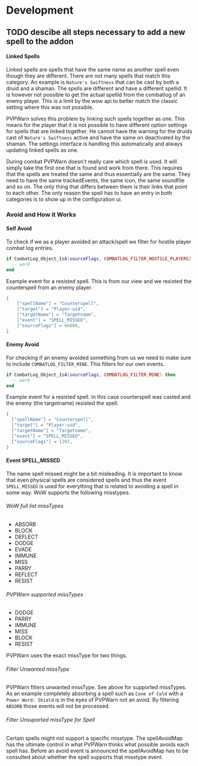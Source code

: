 # Development

## TODO descibe all steps necessary to add a new spell to the addon



#### Linked Spells

Linked spells are spells that have the same name as another spell even though they are different. There are not many spells that match this category. An example is `Nature's Swiftness` that can be cast by both a druid and a shaman. The spells are different and have a different spellid. It is however not possible to get the actual spellid from the combatlog of an enemy player. This is a limit by the wow api to better match the classic setting where this was not possible.

PVPWarn solves this problem by linking such spells together as one. This means for the player that it is not possible to have different option settings for spells that are linked together. He cannot have the warning for the druids cast of `Nature's Swiftness` active and have the same on deactivated by the shaman. The settings interface is handling this automatically and always updating linked spells as one.

During combat PVPWarn doesn't really care which spell is used. It will simply take the first one that is found and work from there. This requires that the spells are treated the same and thus essentially are the same. They need to have the same trackedEvents, the same icon, the same soundfile and so on. The only thing that differs between them is their links that point to each other. The only reason the spell has to have an entry in both categories is to show up in the configuration ui.


### Avoid and How it Works

#### Self Avoid

To check if we as a player avoided an attack/spell we filter for hostile player combat log entries.

```lua
if CombatLog_Object_IsA(sourceFlags, COMBATLOG_FILTER_HOSTILE_PLAYERS) then
  -- work
end
```

Example event for a resisted spell. This is from our view and we resisted the counterspell from an enemy player.

```lua
{
    ["spellName"] = "Counterspell",
    ["target"] = "Player-uid",
    ["targetName"] = "Targetname",
    ["event"] = "SPELL_MISSED",
    ["sourceFlags"] = 66888,
}
```

#### Enemy Avoid

For checking if an enemy avoided something from us we need to make sure to include `COMBATLOG_FILTER_MINE`. This filters for our own events.

```lua
if CombatLog_Object_IsA(sourceFlags, COMBATLOG_FILTER_MINE) then
  -- work
end
```

Example event for a resisted spell. In this case counterspell was casted and the enemy (the targetname) resisted the spell.

```lua
{
  ["spellName"] = "Counterspell",
  ["target"] = "Player-uid",
  ["targetName"] = "Targetname",
  ["event"] = "SPELL_MISSED",
  ["sourceFlags"] = 1297,
}
```

#### Event SPELL_MISSED

The name spell missed might be a bit misleading. It is important to know that even physical spells are considered spells and thus the event `SPELL_MISSED` is used for everything that is related to avoiding a spell in some way. WoW supports the following misstypes.

###### WoW full list missTypes

* ABSORB
* BLOCK
* DEFLECT
* DODGE
* EVADE
* IMMUNE
* MISS
* PARRY
* REFLECT
* RESIST

###### PVPWarn supported missTypes

* DODGE
* PARRY
* IMMUNE
* MISS
* BLOCK
* RESIST

PVPWarn uses the exact missType for two things.

###### Filter Unwanted missType

PVPWarn filters unwanted missType. See above for supported missTypes. As an example completely absorbing a spell such as `Cone of Cold` with a `Power Word: Shield` is in the eyes of PVPWarn not an avoid. By filtering `ABSORB` those events will not be processed.

###### Filter Unsuported missType for Spell

Certain spells might not support a specific misstype. The spellAvoidMap has the ultimate control in what PVPWarn thinks what possible avoids each spell has. Before an avoid event is announced the spellAvoidMap has to be consulted about whether the spell supports that misstype event.
